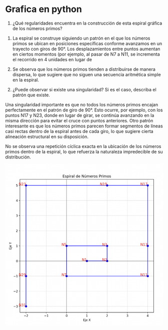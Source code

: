 # Grafica en python

1. ¿Qué regularidades encuentra en la construcción de esta espiral gráfica de los números primos?
1) La espiral se construye siguiendo un patrón en el que los números primos se ubican en posiciones específicas conforme avanzamos en un trayecto con giros de 90°.
Los desplazamientos entre puntos aumentan en ciertos momentos (por ejemplo, al pasar de N7 a N11, se incrementa el recorrido en 4 unidades en lugar de

2) Se observa que los números primos tienden a distribuirse de manera dispersa, lo que sugiere que no siguen una secuencia aritmética simple en la espiral.

2. ¿Puede observar si existe una singularidad? Si es el caso, describa el patrón que existe.

Una singularidad importante es que no todos los números primos encajan perfectamente en el patrón de giro de 90°. Esto ocurre, por ejemplo, con los puntos N17 y N23, donde en lugar de girar, se continúa avanzando en la misma dirección para evitar el cruce con puntos anteriores.
Otro patrón interesante es que los números primos parecen formar segmentos de líneas casi rectas dentro de la espiral antes de cada giro, lo que sugiere cierta alineación estructural en su disposición.

No se observa una repetición cíclica exacta en la ubicación de los números primos dentro de la espiral, lo que refuerza la naturaleza impredecible de su distribución.

![Descripción de la imagen](./grafica.png)
